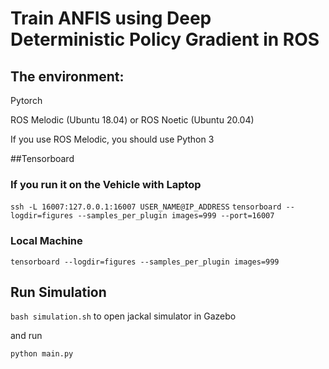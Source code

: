 # Train ANFIS using Deep Deterministic Policy Gradient in ROS

## The environment:

Pytorch

ROS Melodic (Ubuntu 18.04) or ROS Noetic (Ubuntu 20.04)

If you use ROS Melodic, you should use Python 3

##Tensorboard 
### If you run it on the Vehicle with Laptop
`ssh -L 16007:127.0.0.1:16007 USER_NAME@IP_ADDRESS`
`tensorboard --logdir=figures --samples_per_plugin images=999 --port=16007`

### Local Machine
`tensorboard --logdir=figures --samples_per_plugin images=999`

## Run Simulation
`bash simulation.sh`
to open jackal simulator in Gazebo

and run

`python main.py`
